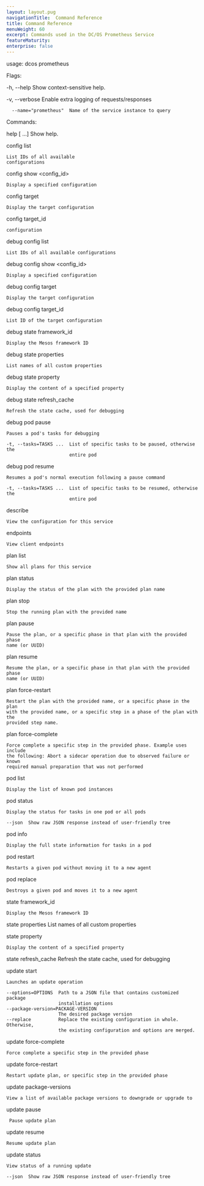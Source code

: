 ```yaml
---
layout: layout.pug
navigationTitle:  Command Reference
title: Command Reference
menuWeight: 60
excerpt: Commands used in the DC/OS Prometheus Service
featureMaturity:
enterprise: false
---
```



usage: dcos prometheus
  


Flags:

  -h, --help               Show context-sensitive help.
  
  -v, --verbose            Enable extra logging of requests/responses
  
      --name="prometheus"  Name of the service instance to query

Commands:

  help 
    [<command> ...]
      Show help.


  config list
    
    List IDs of all available
    configurations


  config show <config_id>
    
    Display a specified configuration


  config target
    
    Display the target configuration

config target_id

    configuration

debug config list
    
    List IDs of all available configurations


debug config show <config_id>
    
    Display a specified configuration

debug config target
    
    Display the target configuration

debug config target_id
    
    List ID of the target configuration

debug state framework_id
    
    Display the Mesos framework ID

debug state properties
    
    List names of all custom properties

debug state property <name>
    
    Display the content of a specified property

debug state refresh_cache
    
    Refresh the state cache, used for debugging

debug pod pause <flags> <pod>
    
    Pauses a pod's tasks for debugging

    -t, --tasks=TASKS ...  List of specific tasks to be paused, otherwise the
                           entire pod
debug pod resume <flags> <pod>
    
    Resumes a pod's normal execution following a pause command

    -t, --tasks=TASKS ...  List of specific tasks to be resumed, otherwise the
                           entire pod
describe
    
    View the configuration for this service

endpoints <name>
    
    View client endpoints

plan list
    
    Show all plans for this service

plan status <flags> <plan>
    
    Display the status of the plan with the provided plan name


plan stop <plan>
   
    Stop the running plan with the provided name


plan pause <plan> <phase>
    
    Pause the plan, or a specific phase in that plan with the provided phase
    name (or UUID)


plan resume <plan> <phase>
    
    Resume the plan, or a specific phase in that plan with the provided phase
    name (or UUID)


plan force-restart <plan> <phase> <step>
    
    Restart the plan with the provided name, or a specific phase in the plan
    with the provided name, or a specific step in a phase of the plan with the
    provided step name.


plan force-complete <plan> <phase> <step>
    
    Force complete a specific step in the provided phase. Example uses include
    the following: Abort a sidecar operation due to observed failure or known
    required manual preparation that was not performed


pod list
    
    Display the list of known pod instances


pod status <flags> <pod>
    
    Display the status for tasks in one pod or all pods

    --json  Show raw JSON response instead of user-friendly tree


pod info <pod>
    
    Display the full state information for tasks in a pod


pod restart <pod>
    
    Restarts a given pod without moving it to a new agent


pod replace <pod>
    
    Destroys a given pod and moves it to a new agent


state framework_id
   
    Display the Mesos framework ID


state properties List names of all custom properties


state property <name>
  
    Display the content of a specified property


state refresh_cache Refresh the state cache, used for debugging


update start <flags>
    
    Launches an update operation

    --options=OPTIONS  Path to a JSON file that contains customized package
                       installation options
    --package-version=PACKAGE-VERSION  
                       The desired package version
    --replace          Replace the existing configuration in whole. Otherwise,
                       the existing configuration and options are merged.


update force-complete <phase> <step>
           
    Force complete a specific step in the provided phase


update force-restart <phase> <step>
         
    Restart update plan, or specific step in the provided phase


update package-versions
    
    View a list of available package versions to downgrade or upgrade to


update pause 
     
     Pause update plan


update resume
    
    Resume update plan


update status <flags>
    
    View status of a running update

    --json  Show raw JSON response instead of user-friendly tree
